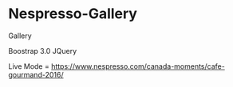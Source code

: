 # Nespresso-Gallery
Gallery

Boostrap 3.0 
JQuery

Live Mode = https://www.nespresso.com/canada-moments/cafe-gourmand-2016/
